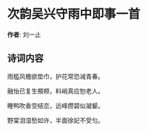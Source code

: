# 次韵吴兴守雨中即事一首

**作者**: 刘一止

## 诗词内容

雨槛风檐欲垫巾，护花常恐减青春。

融怡已复生頩颊，料峭真应恕老人。

睡鸭吹香空结恋，远峰攒碧似凝颦。

野棠泪湿愁如许，半面徐妃不受匀。

